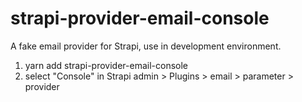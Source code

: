 # strapi-provider-email-console
A fake email provider for Strapi, use in development environment.

1. yarn add strapi-provider-email-console
2. select "Console" in Strapi admin > Plugins > email > parameter > provider

